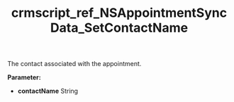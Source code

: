 ﻿---
title: crmscript_ref_NSAppointmentSyncData_SetContactName
description: NSAppointmentSyncData.SetContactName(String contactName)
intellisense: NSAppointmentSyncData.SetContactName
keywords: NSAppointmentSyncData, GetContactName
so.topic: reference
---

The contact associated with the appointment.

**Parameter:** 
 - **contactName** String

